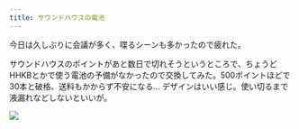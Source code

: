 ```yaml
---
title: サウンドハウスの電池
---
```


今日は久しぶりに会議が多く、喋るシーンも多かったので疲れた。

サウンドハウスのポイントがあと数日で切れそうというところで、ちょうどHHKBとかで使う電池の予備がなかったので交換してみた。500ポイントほどで30本と破格、送料もかからず不安になる... デザインはいい感じ。使い切るまで液漏れなどしないといいが。

![](https://photos.old.apkas.net/medium/202404/20240411-212617.webp)
